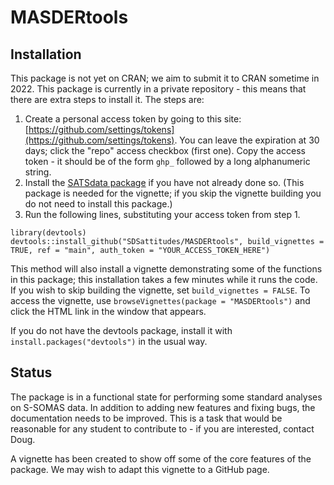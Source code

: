 # MASDERtools

## Installation

This package is not yet on CRAN; we aim to submit it to CRAN sometime in 2022. This package is currently in a private repository - this means that there are extra steps to install it. The steps are:

1. Create a personal access token by going to this site: [https://github.com/settings/tokens](https://github.com/settings/tokens). You can leave the expiration at 30 days; click the "repo" access checkbox (first one). Copy the access token - it should be of the form `ghp_` followed by a long alphanumeric string.
2. Install the [SATSdata package](https://github.com/SDSattitudes/SATSdata) if you have not already done so. (This package is needed for the vignette; if you skip the vignette building you do not need to install this package.)
3. Run the following lines, substituting your access token from step 1.

```{r}
library(devtools)
devtools::install_github("SDSattitudes/MASDERtools", build_vignettes = TRUE, ref = "main", auth_token = "YOUR_ACCESS_TOKEN_HERE")
```

This method will also install a vignette demonstrating some of the functions in this package; this installation takes a few minutes while it runs the code. If you wish to skip building the vignette, set `build_vignettes = FALSE`. To access the vignette, use `browseVignettes(package = "MASDERtools")` and click the HTML link in the window that appears.

If you do not have the devtools package, install it with `install.packages("devtools")` in the usual way.

## Status

The package is in a functional state for performing some standard analyses on S-SOMAS data. In addition to adding new features and fixing bugs, the documentation needs to be improved. This is a task that would be reasonable for any student to contribute to - if you are interested, contact Doug.

A vignette has been created to show off some of the core features of the package. We may wish to adapt this vignette to a GitHub page.
